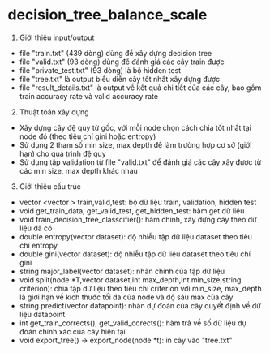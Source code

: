 # decision_tree_balance_scale
1. Giới thiệu input/output
  - file "train.txt" (439 dòng) dùng để xây dựng decision tree 
  - file "valid.txt" (93 dòng) dùng để đánh giá các cây train được
  - file "private_test.txt" (93 dòng) là bộ hidden test 
  - file "tree.txt" là output biểu diễn cây tốt nhất xây dựng được
  - file "result_details.txt" là output về kết quả chi tiết của các cây, bao gồm train accuracy rate và valid accuracy rate
2. Thuật toán xây dựng
  - Xây dựng cây đệ quy từ gốc, với mỗi node chọn cách chia tốt nhất tại node đó (theo tiêu chí gini hoặc entropy)
  - Sử dụng 2 tham số min size, max depth để làm trường hợp cơ sở (giới hạn) cho quá trình đệ quy
  - Sử dụng tập validation từ file "valid.txt" để đánh giá các cây xây được từ các min size, max depth khác nhau
3. Giới thiệu cấu trúc
  - vector <vector <int> > train,valid,test:  bộ dữ liệu train, validation, hidden test
  - void get_train_data, get_valid_test, get_hidden_test: hàm get dữ liệu
  - void train_decision_tree_classcifier(): hàm chính, xây dựng cây theo dữ liệu đã có
  - double entropy(vector <int> dataset): độ nhiễu tập dữ liệu dataset theo tiêu chí entropy
  - double gini(vector <int> dataset): độ nhiễu tập dữ liệu dataset theo tiêu chí gini
  - string major_label(vector <int> dataset): nhãn chính của tập dữ liệu 
  - void split(node *T,vector <int> dataset,int max_depth,int min_size,string criterion): chia tập dữ liệu theo tiêu chí criterion 
  với min_size, max_depth là giới hạn về kích thước tối đa của node và độ sâu max của cây
  - string predict(vector <int> datapoint): nhãn dự đoán của cây quyết định về dữ liệu datapoint
  - int get_train_corrects(), get_valid_corects(): hàm trả về số dữ liệu dự đoán chính xác của cây hiện tại
  - void export_tree() -> export_node(node *t): in cây vào "tree.txt"
  
